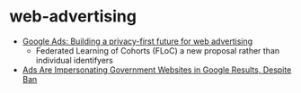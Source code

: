 # web-advertising

* [Google Ads: Building a privacy-first future for web advertising](https://blog.google/products/ads-commerce/2021-01-privacy-sandbox/)
    * Federated Learning of Cohorts (FLoC) a new proposal rather than individual identifyers
* [Ads Are Impersonating Government Websites in Google Results, Despite Ban](https://themarkup.org/google-the-giant/2021/05/13/ads-are-impersonating-government-websites-in-google-results-despite-ban)